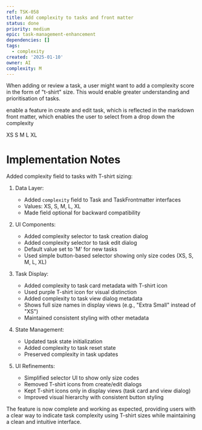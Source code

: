 ```yaml
---
ref: TSK-058
title: Add complexity to tasks and front matter
status: done
priority: medium
epic: task-management-enhancement
dependencies: []
tags:
  - complexity
created: '2025-01-10'
owner: AI
complexity: M
---
```

When adding or review a task, a user might want to add a complexity score in the form of "t-shirt" size. This would enable greater understanding and prioritisation of tasks. 

enable a feature in create and edit task, which is reflected in the markdown front matter, which enables the user to select from a drop down the complexity

XS
S
M
L
XL

# Implementation Notes

Added complexity field to tasks with T-shirt sizing:

1. Data Layer:
   - Added `complexity` field to Task and TaskFrontmatter interfaces
   - Values: XS, S, M, L, XL
   - Made field optional for backward compatibility

2. UI Components:
   - Added complexity selector to task creation dialog
   - Added complexity selector to task edit dialog
   - Default value set to 'M' for new tasks
   - Used simple button-based selector showing only size codes (XS, S, M, L, XL)

3. Task Display:
   - Added complexity to task card metadata with T-shirt icon
   - Used purple T-shirt icon for visual distinction
   - Added complexity to task view dialog metadata
   - Shows full size names in display views (e.g., "Extra Small" instead of "XS")
   - Maintained consistent styling with other metadata

4. State Management:
   - Updated task state initialization
   - Added complexity to task reset state
   - Preserved complexity in task updates

5. UI Refinements:
   - Simplified selector UI to show only size codes
   - Removed T-shirt icons from create/edit dialogs
   - Kept T-shirt icons only in display views (task card and view dialog)
   - Improved visual hierarchy with consistent button styling

The feature is now complete and working as expected, providing users with a clear way to indicate task complexity using T-shirt sizes while maintaining a clean and intuitive interface.
